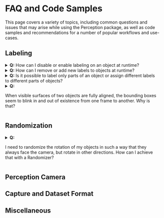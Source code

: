 # FAQ and Code Samples

This page covers a variety of topics, including common questions and issues that may arise while using the Perception package, as well as code samples and recommendations for a number of popular workflows and use-cases.

## Labeling





<details>
  <summary><strong>Q:</strong> How can I disable or enable labeling on an object at runtime?</summary>

  **A**: You can turn labeling on and off on a GameObject by switching the enabled state of its `Labeling` component. For example:
  
  ```C#
  gameObject.GetComponent<Labeling>().enabled = false;  
  ```
</details>

<details>
  <summary><strong>Q:</strong> How can I remove or add new labels to objects at runtime?</summary>

This can be achieved through modifying the `labels` list of the `Labeling` component. The key is to call `RefreshLabeling` on the component after making any changes to the labels. Example:

```C#
var labeling = gameObject.GetComponent<Labeling>();
labeling.labels.Clear();
labeling.labels.Add("new-label");
labeling.RefreshLabeling();
```
Keep in mind that any new label added with this method should already be present in the `LabelConfig` attached to the `Labeler` that is supposed to label this object.
</details>

<details>
  <summary><strong>Q:</strong> Is it possible to label only parts of an object or assign different labels to different parts of objects?</summary>

  Labeling works on the GameObject level, so to achieve the scenarios described here, you will need to break down your main object into multiple GameObjects parented to the same root object, and add `Labeling` components to each of the inner objects, as shown below.

<p align="center">
<img src="images/inner_objects.png" width="800"/>
</p>
  
  Alternatively, in cases where parts of the surface of the object need to be labeled (e.g. decals on objects), you can add labeled invisible surfaces on top of these sections. These invisible surfaces need to have a fully transparent material. To create an invisible material:

  * Create a new material (***Assets -> Create -> Material***) and name it `TransparentMaterial`
  * Set the `Surface Type` for the material to `Transparent`, and set the alpha channel of the `Base Map` color to 0.
    * For HDRP: In addition to the above, disable `Preserve specular lighting` 
   
  An example labeled output for an object with separate labels on inner objects is shown below:

<p align="center">
<img src="images/inner_labels.gif" width="600"/>
</p> 
</details>

<details>
  <summary><strong>Q:</strong> 

When visible surfaces of two objects are fully aligned, the bounding boxes seem to blink in and out of existence from one frame to another. Why is that?</summary>

This is due to a common graphics problem called *z-fighting*. This occurs when the shader can't decide which of the two surfaces to draw on top of the other, since they both have the exact same distance from the camera. To fix this, simply move one of the objects slightly so that the two problematic surfaces do not fully align.

</details>


## Randomization

<details>
  <summary><strong>Q:</strong> 

I need to randomize the rotation of my objects in such a way that they always face the camera, but rotate in other directions. How can I achieve that with a Randomizer?</summary>



</details>


## Perception Camera

## Capture and Dataset Format

## Miscellaneous

